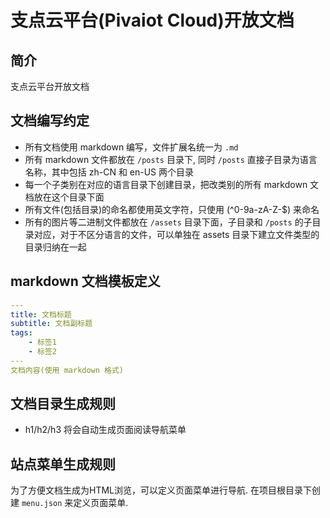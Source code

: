 # 支点云平台(Pivaiot Cloud)开放文档

## 简介

支点云平台开放文档

## 文档编写约定

* 所有文档使用 markdown 编写，文件扩展名统一为 `.md`
* 所有 markdown 文件都放在 `/posts` 目录下,  同时 `/posts` 直接子目录为语言名称，其中包括 zh-CN 和 en-US 两个目录
* 每一个子类别在对应的语言目录下创建目录，把改类别的所有 markdown 文档放在这个目录下面
* 所有文件(包括目录)的命名都使用英文字符，只使用 (^0-9a-zA-Z\-$) 来命名
* 所有的图片等二进制文件都放在 `/assets` 目录下面，子目录和 `/posts` 的子目录对应，对于不区分语言的文件，可以单独在 assets 目录下建立文件类型的目录归纳在一起

## markdown 文档模板定义

```yaml
---
title: 文档标题
subtitle: 文档副标题
tags:
    - 标签1
    - 标签2
---
文档内容(使用 markdown 格式)
```

## 文档目录生成规则

* h1/h2/h3 将会自动生成页面阅读导航菜单

## 站点菜单生成规则

为了方便文档生成为HTML浏览，可以定义页面菜单进行导航. 在项目根目录下创建 `menu.json` 来定义页面菜单.